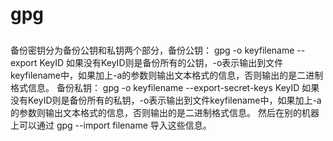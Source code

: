 # gpg 


## 

备份密钥分为备份公钥和私钥两个部分，备份公钥：
gpg -o keyfilename --export KeyID
如果没有KeyID则是备份所有的公钥，-o表示输出到文件keyfilename中，如果加上-a的参数则输出文本格式的信息，否则输出的是二进制格式信息。
备份私钥：
gpg -o keyfilename --export-secret-keys KeyID
如果没有KeyID则是备份所有的私钥，-o表示输出到文件keyfilename中，如果加上-a的参数则输出文本格式的信息，否则输出的是二进制格式信息。
然后在别的机器上可以通过
gpg --import filename
导入这些信息。
